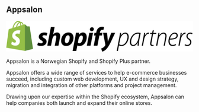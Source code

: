 ## Appsalon

[![Shopify Partner](assets/ShopifyPartners_Primary.svg)](https://www.shopify.com/partners/directory/partner/appsalon)

Appsalon is a Norwegian Shopify and Shopify Plus partner. 

Appsalon offers a wide range of services to help e-commerce businesses succeed, including custom web development, UX and design strategy, migration and integration of other platforms and project management. 

Drawing upon our expertise within the Shopify ecosystem, Appsalon can help companies both launch and expand their online stores.

